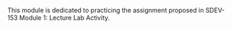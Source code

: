 This module is dedicated to practicing the assignment proposed in SDEV-153 Module 1: Lecture Lab Activity.
